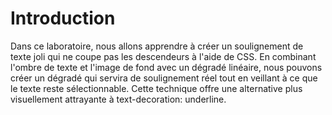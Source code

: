 # Introduction

Dans ce laboratoire, nous allons apprendre à créer un soulignement de texte joli qui ne coupe pas les descendeurs à l'aide de CSS. En combinant l'ombre de texte et l'image de fond avec un dégradé linéaire, nous pouvons créer un dégradé qui servira de soulignement réel tout en veillant à ce que le texte reste sélectionnable. Cette technique offre une alternative plus visuellement attrayante à text-decoration: underline.
